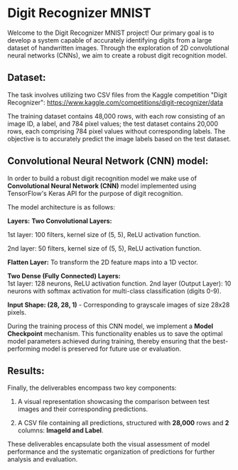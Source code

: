 # Digit Recognizer MNIST
Welcome to the Digit Recognizer MNIST project! Our primary goal is to develop a system capable of accurately identifying digits from a large dataset of handwritten images. 
Through the exploration of 2D convolutional neural networks (CNNs), we aim to create a robust digit recognition model.

## Dataset:  

The task involves utilizing two CSV files from the Kaggle competition "Digit Recognizer": https://www.kaggle.com/competitions/digit-recognizer/data  

The training dataset contains 48,000 rows, with each row consisting of an image ID, a label, and 784 pixel values; the test dataset contains 20,000 rows, each comprising 784 pixel values without corresponding labels. 
The objective is to accurately predict the image labels based on the test dataset.  

## Convolutional Neural Network (CNN) model:  

In order to build a robust digit recognition model we make use of **Convolutional Neural Network (CNN)** model implemented using TensorFlow's Keras API for the purpose of digit recognition.  

The model architecture is as follows:  

**Layers:**
**Two Convolutional Layers:**  

1st layer: 100 filters, kernel size of (5, 5), ReLU activation function.  

2nd layer: 50 filters, kernel size of (5, 5), ReLU activation function.  

**Flatten Layer:** To transform the 2D feature maps into a 1D vector.  

**Two Dense (Fully Connected) Layers:**  
1st layer: 128 neurons, ReLU activation function.
2nd layer (Output Layer): 10 neurons with softmax activation for multi-class classification (digits 0-9).  

**Input Shape: (28, 28, 1)** - Corresponding to grayscale images of size 28x28 pixels.

During the training process of this CNN model, we implement a **Model Checkpoint** mechanism. This functionality enables us to save the optimal model parameters achieved during training, thereby ensuring that the best-performing model is preserved for future use or evaluation.

## Results:  

Finally, the deliverables encompass two key components:

1. A visual representation showcasing the comparison between test images and their corresponding predictions.  

2. A CSV file containing all predictions, structured with **28,000** rows and **2** columns: **ImageId and Label**.  

These deliverables encapsulate both the visual assessment of model performance and the systematic organization of predictions for further analysis and evaluation.






 
 

